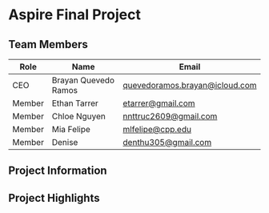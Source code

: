 # Aspire Final Project

## Team Members
| Role   | Name | Email |
| ------ | -------------------- | ------------------------------ | 
| CEO    | Brayan Quevedo Ramos | quevedoramos.brayan@icloud.com |
| Member | Ethan Tarrer         | etarrer@gmail.com              | 
| Member | Chloe Nguyen         | nnttruc2609@gmail.com          | 
| Member | Mia Felipe           | mlfelipe@cpp.edu               |
| Member | Denise               | denthu305@gmail.com            |

## Project Information

## Project Highlights
